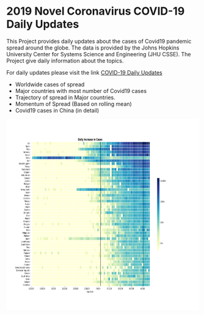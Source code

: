 # 2019 Novel Coronavirus COVID-19 Daily Updates

This Project provides daily updates about the cases of Covid19 pandemic spread around the globe. The data is provided by
the Johns Hopkins University Center for Systems Science and Engineering (JHU CSSE). The Project give daily information about 
the topics. 

For daily updates please visit the link [COVID-19 Daily Updates](https://bit.ly/2QWmrYm)

* Worldwide cases of spread 
* Major countries with most number of Covid19 cases
* Trajectory of spread in Major countries.
* Momentum of Spread (Based on rolling mean)
* Covid19 cases in China (in detail)

<center><img src = "Covid19_Daily_Updates/Animated_Objects/Heatmap.png" width = "1500" height = "500"></center>


